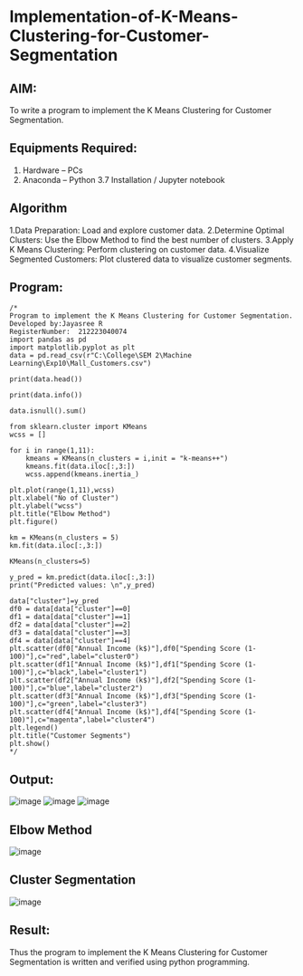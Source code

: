 # Implementation-of-K-Means-Clustering-for-Customer-Segmentation

## AIM:
To write a program to implement the K Means Clustering for Customer Segmentation.

## Equipments Required:
1. Hardware – PCs
2. Anaconda – Python 3.7 Installation / Jupyter notebook

## Algorithm
1.Data Preparation: Load and explore customer data.
2.Determine Optimal Clusters: Use the Elbow Method to find the best number of clusters.
3.Apply K Means Clustering: Perform clustering on customer data.
4.Visualize Segmented Customers: Plot clustered data to visualize customer segments.
 

## Program:
```
/*
Program to implement the K Means Clustering for Customer Segmentation.
Developed by:Jayasree R
RegisterNumber:  212223040074
import pandas as pd
import matplotlib.pyplot as plt
data = pd.read_csv(r"C:\College\SEM 2\Machine Learning\Exp10\Mall_Customers.csv")

print(data.head())

print(data.info())

data.isnull().sum()

from sklearn.cluster import KMeans
wcss = []

for i in range(1,11):
    kmeans = KMeans(n_clusters = i,init = "k-means++")
    kmeans.fit(data.iloc[:,3:])
    wcss.append(kmeans.inertia_)

plt.plot(range(1,11),wcss)
plt.xlabel("No of Cluster")
plt.ylabel("wcss")
plt.title("Elbow Method")
plt.figure()

km = KMeans(n_clusters = 5)
km.fit(data.iloc[:,3:])

KMeans(n_clusters=5)

y_pred = km.predict(data.iloc[:,3:])
print("Predicted values: \n",y_pred)

data["cluster"]=y_pred
df0 = data[data["cluster"]==0]
df1 = data[data["cluster"]==1]
df2 = data[data["cluster"]==2]
df3 = data[data["cluster"]==3]
df4 = data[data["cluster"]==4]
plt.scatter(df0["Annual Income (k$)"],df0["Spending Score (1-100)"],c="red",label="cluster0")
plt.scatter(df1["Annual Income (k$)"],df1["Spending Score (1-100)"],c="black",label="cluster1")
plt.scatter(df2["Annual Income (k$)"],df2["Spending Score (1-100)"],c="blue",label="cluster2")
plt.scatter(df3["Annual Income (k$)"],df3["Spending Score (1-100)"],c="green",label="cluster3")
plt.scatter(df4["Annual Income (k$)"],df4["Spending Score (1-100)"],c="magenta",label="cluster4")
plt.legend()
plt.title("Customer Segments")
plt.show()
*/
```


## Output:
![image](https://github.com/user-attachments/assets/167438a4-530c-4321-9a51-91aac6546bdd)
![image](https://github.com/user-attachments/assets/fd502483-4184-43f6-8cd9-588c3ce12c32)
![image](https://github.com/user-attachments/assets/be3aa566-43e2-4453-bc7a-34e99eee776f)

## Elbow Method

![image](https://github.com/user-attachments/assets/beaab760-b2d3-41fd-9c4a-33a377bdf6cf)

## Cluster Segmentation

![image](https://github.com/user-attachments/assets/32f0936b-fa6b-4686-a3ef-5bd45f6e4151)








## Result:
Thus the program to implement the K Means Clustering for Customer Segmentation is written and verified using python programming.
